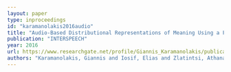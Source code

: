 ```yaml
---
layout: paper
type: inproceedings
id: "karamanolakis2016audio"
title: "Audio-Based Distributional Representations of Meaning Using a Fusion of Feature Encodings."
publication: "INTERSPEECH"
year: 2016
url: https://www.researchgate.net/profile/Giannis_Karamanolakis/publication/307889586_Audio-Based_Distributional_Representations_of_Meaning_Using_a_Fusion_of_Feature_Encodings/links/584f291608aecb6bd8d02780/Audio-Based-Distributional-Representations-of-Meaning-Using-a-Fusion-of-Feature-Encodings.pdf
authors: "Karamanolakis, Giannis and Iosif, Elias and Zlatintsi, Athanasia and Pikrakis, Aggelos and Potamianos, Alexandros"
---
```

